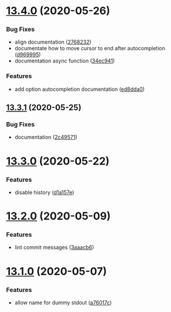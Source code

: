 # [13.4.0](https://github.com/ndabAP/vue-command/compare/v13.3.1...v13.4.0) (2020-05-26)


### Bug Fixes

* align documentation ([2768232](https://github.com/ndabAP/vue-command/commit/2768232d5b7e8cd7b8cbb870cd5cd8dd1a8d8933))
* documentate how to move cursor to end after autocompletion ([d969995](https://github.com/ndabAP/vue-command/commit/d96999593cde94ba90c0f6b0fa5d3ed66ccd83db))
* documentation async function ([34ec941](https://github.com/ndabAP/vue-command/commit/34ec941e4ad4a250c7592c011d0ceacfa4b022dd))


### Features

* add option autocompletion documentation ([ed8dda0](https://github.com/ndabAP/vue-command/commit/ed8dda01e85065fedc8c686feac0752e45d09988))

## [13.3.1](https://github.com/ndabAP/vue-command/compare/v13.3.0...v13.3.1) (2020-05-25)


### Bug Fixes

* documentation ([2c49571](https://github.com/ndabAP/vue-command/commit/2c495713351350d6093070227207860953b172ee))

# [13.3.0](https://github.com/ndabAP/vue-command/compare/v13.2.0...v13.3.0) (2020-05-22)


### Features

* disable history ([d1a157e](https://github.com/ndabAP/vue-command/commit/d1a157e5931bf77f1c119eea2403cf615363ee6d))

# [13.2.0](https://github.com/ndabAP/vue-command/compare/v13.1.0...v13.2.0) (2020-05-09)


### Features

* lint commit messages ([3aaacb6](https://github.com/ndabAP/vue-command/commit/3aaacb627621e4ebde0a9e2d8de231f5faf480d9))

# [13.1.0](https://github.com/ndabAP/vue-command/compare/v13.0.6...v13.1.0) (2020-05-07)


### Features

* allow name for dummy stdout ([a76017c](https://github.com/ndabAP/vue-command/commit/a76017c8699989d693d2b6b203714357ede580f2))
